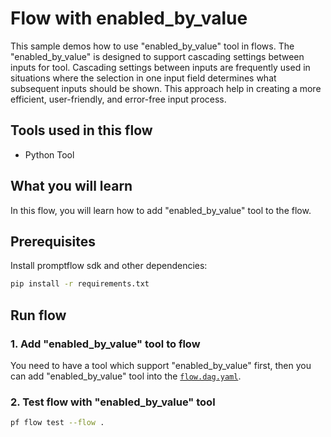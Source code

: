 # Flow with enabled_by_value
This sample demos how to use "enabled_by_value" tool in flows. The "enabled_by_value" is designed to support cascading settings between inputs for tool. 
Cascading settings between inputs are frequently used in situations where the selection in one input field determines what subsequent inputs should be shown. 
This approach help in creating a more efficient, user-friendly, and error-free input process.

## Tools used in this flow
- Python Tool

## What you will learn

In this flow, you will learn how to add "enabled_by_value" tool to the flow.

## Prerequisites

Install promptflow sdk and other dependencies:
```bash
pip install -r requirements.txt
```

## Run flow

### 1. Add "enabled_by_value" tool to flow
You need to have a tool which support "enabled_by_value" first, then you can add "enabled_by_value" tool into the [`flow.dag.yaml`](flow.dag.yaml). 

### 2. Test flow with "enabled_by_value" tool
```bash
pf flow test --flow .
```